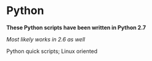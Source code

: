 # Python
**These Python scripts have been written in Python 2.7**

*Most likely works in 2.6 as well*

Python quick scripts; Linux oriented
